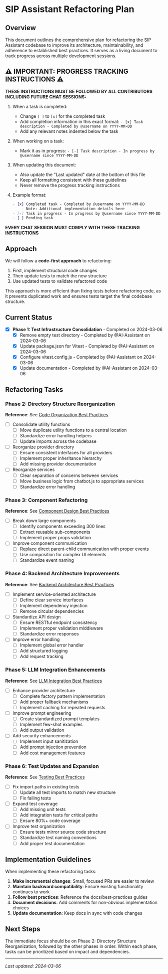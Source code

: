 # SIP Assistant Refactoring Plan

## Overview

This document outlines the comprehensive plan for refactoring the SIP Assistant codebase to improve its architecture, maintainability, and adherence to established best practices. It serves as a living document to track progress across multiple development sessions.

## ⚠️ IMPORTANT: PROGRESS TRACKING INSTRUCTIONS ⚠️

**THESE INSTRUCTIONS MUST BE FOLLOWED BY ALL CONTRIBUTORS INCLUDING FUTURE CHAT SESSIONS:**

1. When a task is completed:
   - Change `[ ]` to `[x]` for the completed task
   - Add completion information in this exact format: `- [x] Task description - Completed by @username on YYYY-MM-DD`
   - Add any relevant notes indented below the task

2. When working on a task:
   - Mark it as in progress: `- [-] Task description - In progress by @username since YYYY-MM-DD` 

3. When updating this document:
   - Also update the "Last updated" date at the bottom of this file
   - Keep all formatting consistent with these guidelines
   - Never remove the progress tracking instructions

4. Example format:
   ```markdown
   - [x] Completed task - Completed by @username on YYYY-MM-DD
       - Note: Additional implementation details here
   - [-] Task in progress - In progress by @username since YYYY-MM-DD
   - [ ] Pending task
   ```

**EVERY CHAT SESSION MUST COMPLY WITH THESE TRACKING INSTRUCTIONS**

## Approach

We will follow a **code-first approach** to refactoring:

1. First, implement structural code changes
2. Then update tests to match the new structure
3. Use updated tests to validate refactored code

This approach is more efficient than fixing tests before refactoring code, as it prevents duplicated work and ensures tests target the final codebase structure.

## Current Status

- [x] **Phase 1: Test Infrastructure Consolidation** - Completed on 2024-03-06
  - [x] Remove empty test directory - Completed by @AI-Assistant on 2024-03-06
  - [x] Update package.json for Vitest - Completed by @AI-Assistant on 2024-03-06
  - [x] Configure vitest.config.js - Completed by @AI-Assistant on 2024-03-06
  - [x] Update documentation - Completed by @AI-Assistant on 2024-03-06

## Refactoring Tasks

### Phase 2: Directory Structure Reorganization

**Reference**: See [Code Organization Best Practices](../best-practices/code-organization.md)

- [ ] Consolidate utility functions
  - [ ] Move duplicate utility functions to a central location
  - [ ] Standardize error handling helpers
  - [ ] Update imports across the codebase

- [ ] Reorganize provider directory
  - [ ] Ensure consistent interfaces for all providers
  - [ ] Implement proper inheritance hierarchy
  - [ ] Add missing provider documentation

- [ ] Reorganize services
  - [ ] Clear separation of concerns between services
  - [ ] Move business logic from chatbot.js to appropriate services
  - [ ] Standardize error handling

### Phase 3: Component Refactoring

**Reference**: See [Component Design Best Practices](../best-practices/component-design.md)

- [ ] Break down large components
  - [ ] Identify components exceeding 300 lines
  - [ ] Extract reusable sub-components
  - [ ] Implement proper props validation

- [ ] Improve component communication
  - [ ] Replace direct parent-child communication with proper events
  - [ ] Use composition for complex UI elements
  - [ ] Standardize event naming

### Phase 4: Backend Architecture Improvements

**Reference**: See [Backend Architecture Best Practices](../best-practices/backend-architecture.md)

- [ ] Implement service-oriented architecture
  - [ ] Define clear service interfaces
  - [ ] Implement dependency injection
  - [ ] Remove circular dependencies

- [ ] Standardize API design
  - [ ] Ensure RESTful endpoint consistency
  - [ ] Implement proper validation middleware
  - [ ] Standardize error responses

- [ ] Improve error handling
  - [ ] Implement global error handler
  - [ ] Add structured logging
  - [ ] Add request tracking

### Phase 5: LLM Integration Enhancements

**Reference**: See [LLM Integration Best Practices](../best-practices/llm-integration.md)

- [ ] Enhance provider architecture
  - [ ] Complete factory pattern implementation
  - [ ] Add proper fallback mechanisms
  - [ ] Implement caching for repeated requests

- [ ] Improve prompt engineering
  - [ ] Create standardized prompt templates
  - [ ] Implement few-shot examples
  - [ ] Add output validation

- [ ] Add security enhancements
  - [ ] Implement input sanitization
  - [ ] Add prompt injection prevention
  - [ ] Add cost management features

### Phase 6: Test Updates and Expansion

**Reference**: See [Testing Best Practices](../best-practices/testing.md)

- [ ] Fix import paths in existing tests
  - [ ] Update all test imports to match new structure
  - [ ] Fix failing tests

- [ ] Expand test coverage
  - [ ] Add missing unit tests
  - [ ] Add integration tests for critical paths
  - [ ] Ensure 80%+ code coverage

- [ ] Improve test organization
  - [ ] Ensure tests mirror source code structure
  - [ ] Standardize test naming conventions
  - [ ] Add proper test documentation

## Implementation Guidelines

When implementing these refactoring tasks:

1. **Make incremental changes**: Small, focused PRs are easier to review
2. **Maintain backward compatibility**: Ensure existing functionality continues to work
3. **Follow best practices**: Reference the docs/best-practices guides
4. **Document decisions**: Add comments for non-obvious implementation choices
5. **Update documentation**: Keep docs in sync with code changes

## Next Steps

The immediate focus should be on Phase 2: Directory Structure Reorganization, followed by the other phases in order. Within each phase, tasks can be prioritized based on impact and dependencies.

---

*Last updated: 2024-03-06* 